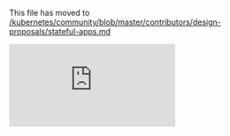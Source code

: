 This file has moved to [/kubernetes/community/blob/master/contributors/design-proposals/stateful-apps.md](https://github.com/kubernetes/community/blob/master/contributors/design-proposals/stateful-apps.md)


<!-- BEGIN MUNGE: GENERATED_ANALYTICS -->
[![Analytics](https://kubernetes-site.appspot.com/UA-36037335-10/GitHub/docs/proposals/stateful-apps.md?pixel)]()
<!-- END MUNGE: GENERATED_ANALYTICS -->
